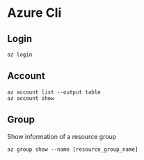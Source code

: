 # Azure Cli

## Login

```shell
az login
```

## Account

```shell
az account list --output table
az account show
```


## Group

Show information of a resource group

```shell
az group show --name [resource_group_name]
```
